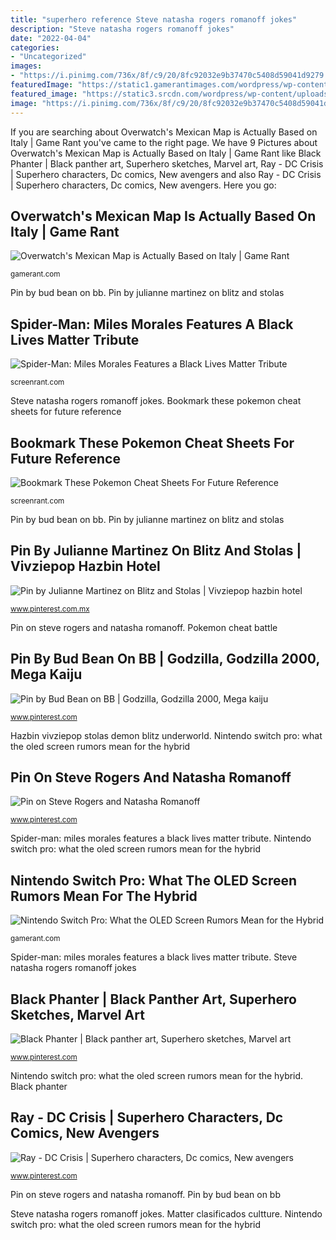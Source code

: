 ```yaml
---
title: "superhero reference Steve natasha rogers romanoff jokes"
description: "Steve natasha rogers romanoff jokes"
date: "2022-04-04"
categories:
- "Uncategorized"
images:
- "https://i.pinimg.com/736x/8f/c9/20/8fc92032e9b37470c5408d59041d9279.jpg"
featuredImage: "https://static1.gamerantimages.com/wordpress/wp-content/uploads/2021/01/Nintendo-Switch-OLED-Screen.jpg"
featured_image: "https://static3.srcdn.com/wordpress/wp-content/uploads/2019/01/Pokemon-Go-battle-graphics.jpg"
image: "https://i.pinimg.com/736x/8f/c9/20/8fc92032e9b37470c5408d59041d9279.jpg"
---
```


If you are searching about Overwatch&#039;s Mexican Map is Actually Based on Italy | Game Rant you've came to the right page. We have 9 Pictures about Overwatch&#039;s Mexican Map is Actually Based on Italy | Game Rant like Black Phanter | Black panther art, Superhero sketches, Marvel art, Ray - DC Crisis | Superhero characters, Dc comics, New avengers and also Ray - DC Crisis | Superhero characters, Dc comics, New avengers. Here you go:

## Overwatch&#039;s Mexican Map Is Actually Based On Italy | Game Rant

![Overwatch&#039;s Mexican Map is Actually Based on Italy | Game Rant](https://static1.gamerantimages.com/wordpress/wp-content/uploads/overwatch-dorado-map-italy.jpg "Overwatch&#039;s mexican map is actually based on italy")

<small>gamerant.com</small>

Pin by bud bean on bb. Pin by julianne martinez on blitz and stolas

## Spider-Man: Miles Morales Features A Black Lives Matter Tribute

![Spider-Man: Miles Morales Features a Black Lives Matter Tribute](https://static3.srcdn.com/wordpress/wp-content/uploads/2020/11/Spider-Man-Miles-Morales-Black-Lives-Matter.jpg "Steve natasha rogers romanoff jokes")

<small>screenrant.com</small>

Steve natasha rogers romanoff jokes. Bookmark these pokemon cheat sheets for future reference

## Bookmark These Pokemon Cheat Sheets For Future Reference

![Bookmark These Pokemon Cheat Sheets For Future Reference](https://static3.srcdn.com/wordpress/wp-content/uploads/2019/01/Pokemon-Go-battle-graphics.jpg "Pin on steve rogers and natasha romanoff")

<small>screenrant.com</small>

Pin by bud bean on bb. Pin by julianne martinez on blitz and stolas

## Pin By Julianne Martinez On Blitz And Stolas | Vivziepop Hazbin Hotel

![Pin by Julianne Martinez on Blitz and Stolas | Vivziepop hazbin hotel](https://i.pinimg.com/736x/25/b1/46/25b1460a48abd32dbbe2a81672053758.jpg "Pin on steve rogers and natasha romanoff")

<small>www.pinterest.com.mx</small>

Pin on steve rogers and natasha romanoff. Pokemon cheat battle

## Pin By Bud Bean On BB | Godzilla, Godzilla 2000, Mega Kaiju

![Pin by Bud Bean on BB | Godzilla, Godzilla 2000, Mega kaiju](https://i.pinimg.com/736x/ec/c7/ae/ecc7ae43fbfdadc58c702739e78e93e4.jpg "Overwatch&#039;s mexican map is actually based on italy")

<small>www.pinterest.com</small>

Hazbin vivziepop stolas demon blitz underworld. Nintendo switch pro: what the oled screen rumors mean for the hybrid

## Pin On Steve Rogers And Natasha Romanoff

![Pin on Steve Rogers and Natasha Romanoff](https://i.pinimg.com/736x/49/08/08/490808fccd3e68ffbf6d838f4fa9bece--avengers-cast-funny-avengers.jpg "Bookmark these pokemon cheat sheets for future reference")

<small>www.pinterest.com</small>

Spider-man: miles morales features a black lives matter tribute. Nintendo switch pro: what the oled screen rumors mean for the hybrid

## Nintendo Switch Pro: What The OLED Screen Rumors Mean For The Hybrid

![Nintendo Switch Pro: What the OLED Screen Rumors Mean for the Hybrid](https://static1.gamerantimages.com/wordpress/wp-content/uploads/2021/01/Nintendo-Switch-OLED-Screen.jpg "Bookmark these pokemon cheat sheets for future reference")

<small>gamerant.com</small>

Spider-man: miles morales features a black lives matter tribute. Steve natasha rogers romanoff jokes

## Black Phanter | Black Panther Art, Superhero Sketches, Marvel Art

![Black Phanter | Black panther art, Superhero sketches, Marvel art](https://i.pinimg.com/736x/20/77/63/207763c4669a2ff5a5199656746855bf.jpg "Overwatch&#039;s mexican map is actually based on italy")

<small>www.pinterest.com</small>

Nintendo switch pro: what the oled screen rumors mean for the hybrid. Black phanter

## Ray - DC Crisis | Superhero Characters, Dc Comics, New Avengers

![Ray - DC Crisis | Superhero characters, Dc comics, New avengers](https://i.pinimg.com/736x/8f/c9/20/8fc92032e9b37470c5408d59041d9279.jpg "Pin by julianne martinez on blitz and stolas")

<small>www.pinterest.com</small>

Pin on steve rogers and natasha romanoff. Pin by bud bean on bb

Steve natasha rogers romanoff jokes. Matter clasificados cultture. Nintendo switch pro: what the oled screen rumors mean for the hybrid
